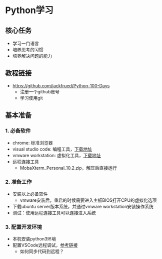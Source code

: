 # Python学习

## 核心任务
- 学习一门语言
- 培养思考的习惯
- 培养解决问题的能力

## 教程链接
- https://github.com/jackfrued/Python-100-Days
  - 注册一个github账号
  - 学习使用git

## 基本准备

### 1. 必备软件
- chrome: 标准浏览器
- visual studio code: 编程工具，[下载地址](https://code.visualstudio.com/download)
- vmware workstation: 虚拟化工具，[下载地址](https://www.ghxi.com/vmware15.html)
- 远程连接工具
  - MobaXterm_Personal_10.2.zip，解压后直接运行

### 2. 准备工作
- 安装以上必备软件
  - vmware安装后，重启的时候需要进入主板BIOS打开CPU的虚拟化选项
- 下载ubuntu server版本系统，并通过vmware workstation安装操作系统
- 测试：使用远程连接工具可以连接进入系统

### 3. 配置开发环境

- 本机安装python3环境
- 配置VSCode远程调试，[参考链接](https://www.codenong.com/cs105157944/)
  - 如何同步代码到远程？